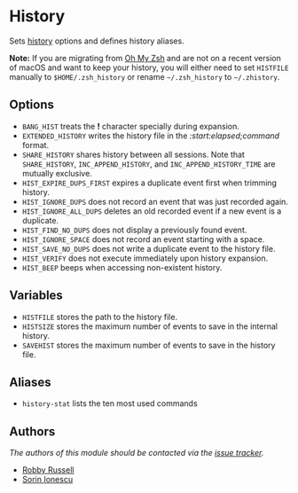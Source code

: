 History
=======

Sets [history][1] options and defines history aliases.

**Note:** If you are migrating from [Oh My Zsh][2] and are not on a recent
version of macOS and want to keep your history, you will either need to set
`HISTFILE` manually to `$HOME/.zsh_history` or rename `~/.zsh_history` to
`~/.zhistory`.

Options
-------

  - `BANG_HIST` treats the **!** character specially during expansion.
  - `EXTENDED_HISTORY` writes the history file in the *:start:elapsed;command* format.
  - `SHARE_HISTORY` shares history between all sessions. Note that
    `SHARE_HISTORY`, `INC_APPEND_HISTORY`, and `INC_APPEND_HISTORY_TIME` are
    mutually exclusive.
  - `HIST_EXPIRE_DUPS_FIRST` expires a duplicate event first when trimming history.
  - `HIST_IGNORE_DUPS` does not record an event that was just recorded again.
  - `HIST_IGNORE_ALL_DUPS` deletes an old recorded event if a new event is a duplicate.
  - `HIST_FIND_NO_DUPS` does not display a previously found event.
  - `HIST_IGNORE_SPACE` does not record an event starting with a space.
  - `HIST_SAVE_NO_DUPS` does not write a duplicate event to the history file.
  - `HIST_VERIFY` does not execute immediately upon history expansion.
  - `HIST_BEEP` beeps when accessing non-existent history.

Variables
---------

  - `HISTFILE` stores the path to the history file.
  - `HISTSIZE` stores the maximum number of events to save in the internal history.
  - `SAVEHIST` stores the maximum number of events to save in the history file.

Aliases
-------

  - `history-stat` lists the ten most used commands

Authors
-------

*The authors of this module should be contacted via the [issue tracker][3].*

  - [Robby Russell](https://github.com/robbyrussell)
  - [Sorin Ionescu](https://github.com/sorin-ionescu)

[1]: http://zsh.sourceforge.net/Guide/zshguide02.html#l16
[2]: https://github.com/ohmyzsh/ohmyzsh
[3]: https://github.com/sorin-ionescu/prezto/issues
